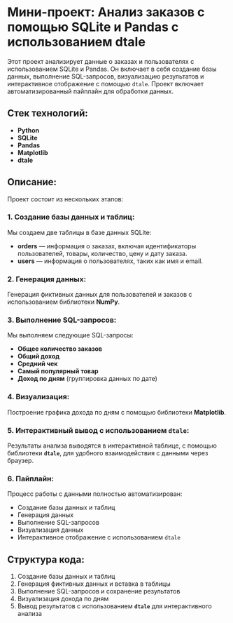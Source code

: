 # Мини-проект: Анализ заказов с помощью SQLite и Pandas с использованием dtale

Этот проект анализирует данные о заказах и пользователях с использованием SQLite и Pandas. Он включает в себя создание базы данных, выполнение SQL-запросов, визуализацию результатов и интерактивное отображение с помощью `dtale`. Проект включает автоматизированный пайплайн для обработки данных.

## Стек технологий:
- **Python**
- **SQLite**
- **Pandas**
- **Matplotlib**
- **dtale**

## Описание:
Проект состоит из нескольких этапов:

### 1. Создание базы данных и таблиц:
Мы создаем две таблицы в базе данных SQLite:
- **orders** — информация о заказах, включая идентификаторы пользователей, товары, количество, цену и дату заказа.
- **users** — информация о пользователях, таких как имя и email.

### 2. Генерация данных:
Генерация фиктивных данных для пользователей и заказов с использованием библиотеки **NumPy**.

### 3. Выполнение SQL-запросов:
Мы выполняем следующие SQL-запросы:
- **Общее количество заказов**
- **Общий доход**
- **Средний чек**
- **Самый популярный товар**
- **Доход по дням** (группировка данных по дате)

### 4. Визуализация:
Построение графика дохода по дням с помощью библиотеки **Matplotlib**.

### 5. Интерактивный вывод с использованием `dtale`:
Результаты анализа выводятся в интерактивной таблице, с помощью библиотеки **`dtale`**, для удобного взаимодействия с данными через браузер.

### 6. Пайплайн:
Процесс работы с данными полностью автоматизирован:
- Создание базы данных и таблиц
- Генерация данных
- Выполнение SQL-запросов
- Визуализация данных
- Интерактивное отображение с использованием `dtale`

## Структура кода:
1. Создание базы данных и таблиц
2. Генерация фиктивных данных и вставка в таблицы
3. Выполнение SQL-запросов и сохранение результатов
4. Визуализация дохода по дням
5. Вывод результатов с использованием **`dtale`** для интерактивного анализа
